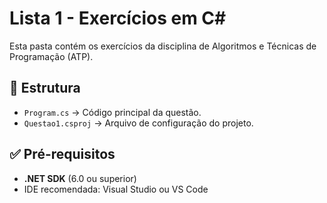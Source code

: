 # Lista 1 - Exercícios em C#

Esta pasta contém os exercícios da disciplina de Algoritmos e Técnicas de Programação (ATP).

## 📂 Estrutura
- `Program.cs` → Código principal da questão.
- `Questao1.csproj` → Arquivo de configuração do projeto.

## ✅ Pré-requisitos
- **.NET SDK** (6.0 ou superior)
- IDE recomendada: Visual Studio ou VS Code


